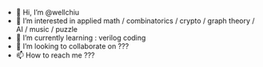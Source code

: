 - 👋 Hi, I’m @wellchiu
- 👀 I’m interested in applied math / combinatorics / crypto / graph theory / AI / music / puzzle
- 🌱 I’m currently learning : verilog coding
- 💞️ I’m looking to collaborate on ???
- 📫 How to reach me ???

<!---
wellchiu/wellchiu is a ✨ special ✨ repository because its `README.md` (this file) appears on your GitHub profile.
You can click the Preview link to take a look at your changes.
--->
